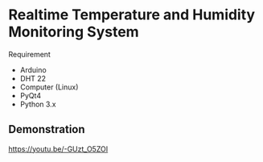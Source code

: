 <h1>Realtime Temperature and Humidity Monitoring System</h1>
<p>Requirement</p>
<ul>
<li>Arduino</li>
<li>DHT 22</li>
<li>Computer (Linux)</li>
<li>PyQt4</li>
<li>Python 3.x</li>
</ul>
<h2>Demonstration</h2>
<p><a href="https://youtu.be/-GUzt_O5ZOI">https://youtu.be/-GUzt_O5ZOI</a></p>
<p>&nbsp;</p>
